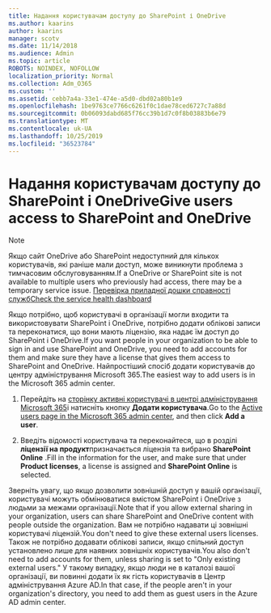 ```yaml
---
title: Надання користувачам доступу до SharePoint і OneDrive
ms.author: kaarins
author: kaarins
manager: scotv
ms.date: 11/14/2018
ms.audience: Admin
ms.topic: article
ROBOTS: NOINDEX, NOFOLLOW
localization_priority: Normal
ms.collection: Adm_O365
ms.custom: ''
ms.assetid: cebb7a4a-33e1-474e-a5d0-dbd02a80b1e9
ms.openlocfilehash: 1be9763ce7766c6261f0c1dae78ced6727c7a88d
ms.sourcegitcommit: 0b06093dabd685f76cc39b1d7c0f8b03883b6e79
ms.translationtype: MT
ms.contentlocale: uk-UA
ms.lasthandoff: 10/25/2019
ms.locfileid: "36523784"
---
```

# <a name="give-users-access-to-sharepoint-and-onedrive"></a><span data-ttu-id="8f1a5-102">Надання користувачам доступу до SharePoint і OneDrive</span><span class="sxs-lookup"><span data-stu-id="8f1a5-102">Give users access to SharePoint and OneDrive</span></span>

> [!NOTE]
> <span data-ttu-id="8f1a5-103">Якщо сайт OneDrive або SharePoint недоступний для кількох користувачів, які раніше мали доступ, може виникнути проблема з тимчасовим обслуговуванням.</span><span class="sxs-lookup"><span data-stu-id="8f1a5-103">If a OneDrive or SharePoint site is not available to multiple users who previously had access, there may be a temporary service issue.</span></span> [<span data-ttu-id="8f1a5-104">Перевірка приладної дошки справності служб</span><span class="sxs-lookup"><span data-stu-id="8f1a5-104">Check the service health dashboard</span></span>](https://portal.office.com/adminportal/home#/servicehealth)
  
<span data-ttu-id="8f1a5-105">Якщо потрібно, щоб користувачі в організації могли входити та використовувати SharePoint і OneDrive, потрібно додати облікові записи та переконатися, що вони мають ліцензію, яка надає їм доступ до SharePoint і OneDrive.</span><span class="sxs-lookup"><span data-stu-id="8f1a5-105">If you want people in your organization to be able to sign in and use SharePoint and OneDrive, you need to add accounts for them and make sure they have a license that gives them access to SharePoint and OneDrive.</span></span> <span data-ttu-id="8f1a5-106">Найпростіший спосіб додати користувачів до центру адміністрування Microsoft 365.</span><span class="sxs-lookup"><span data-stu-id="8f1a5-106">The easiest way to add users is in the Microsoft 365 admin center.</span></span>
  
1. <span data-ttu-id="8f1a5-107">Перейдіть на [сторінку активні користувачі в центрі адміністрування Microsoft 365](https://portal.office.com/adminportal/home#/users)і натисніть кнопку **Додати користувача**.</span><span class="sxs-lookup"><span data-stu-id="8f1a5-107">Go to the [Active users page in the Microsoft 365 admin center](https://portal.office.com/adminportal/home#/users), and then click **Add a user**.</span></span>
    
2. <span data-ttu-id="8f1a5-108">Введіть відомості користувача та переконайтеся, що в розділі **ліцензії на продукт**призначається ліцензія та вибрано **SharePoint Online** .</span><span class="sxs-lookup"><span data-stu-id="8f1a5-108">Fill in the information for the user, and make sure that under **Product licenses**, a license is assigned and **SharePoint Online** is selected.</span></span> 
    
<span data-ttu-id="8f1a5-109">Зверніть увагу, що якщо дозволити зовнішній доступ у вашій організації, користувачі можуть обмінюватися вмістом SharePoint і OneDrive з людьми за межами організації.</span><span class="sxs-lookup"><span data-stu-id="8f1a5-109">Note that if you allow external sharing in your organization, users can share SharePoint and OneDrive content with people outside the organization.</span></span> <span data-ttu-id="8f1a5-110">Вам не потрібно надавати ці зовнішні користувачі ліцензій.</span><span class="sxs-lookup"><span data-stu-id="8f1a5-110">You don't need to give these external users licenses.</span></span> <span data-ttu-id="8f1a5-111">Також не потрібно додавати облікові записи, якщо спільний доступ установлено лише для наявних зовнішніх користувачів.</span><span class="sxs-lookup"><span data-stu-id="8f1a5-111">You also don't need to add accounts for them, unless sharing is set to "Only existing external users."</span></span> <span data-ttu-id="8f1a5-112">У такому випадку, якщо люди не в каталозі вашої організації, ви повинні додати їх як гість користувачів в Центр адміністрування Azure AD.</span><span class="sxs-lookup"><span data-stu-id="8f1a5-112">In that case, if the people aren't in your organization's directory, you need to add them as guest users in the Azure AD admin center.</span></span>
  


